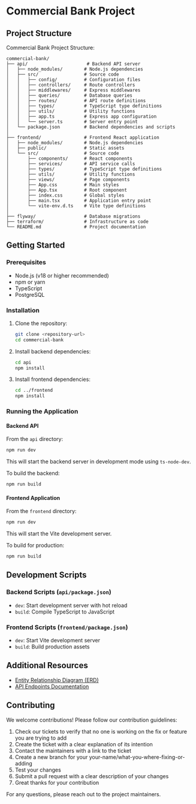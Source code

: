 # Commercial Bank Project

## Project Structure

Commercial Bank Project Structure:

```
commercial-bank/
├── api/                      # Backend API server
│   ├── node_modules/        # Node.js dependencies
│   ├── src/                 # Source code
│   │   ├── config/          # Configuration files
│   │   ├── controllers/     # Route controllers
│   │   ├── middlewares/     # Express middlewares
│   │   ├── queries/         # Database queries
│   │   ├── routes/          # API route definitions
│   │   ├── types/           # TypeScript type definitions
│   │   ├── utils/           # Utility functions
│   │   ├── app.ts           # Express app configuration
│   │   └── server.ts        # Server entry point
│   └── package.json         # Backend dependencies and scripts
│
├── frontend/                # Frontend React application
│   ├── node_modules/        # Node.js dependencies
│   ├── public/              # Static assets
│   └── src/                 # Source code
│       ├── components/      # React components
│       ├── services/        # API service calls
│       ├── types/           # TypeScript type definitions
│       ├── utils/           # Utility functions
│       ├── views/           # Page components
│       ├── App.css          # Main styles
│       ├── App.tsx          # Root component
│       ├── index.css        # Global styles
│       ├── main.tsx         # Application entry point
│       └── vite-env.d.ts    # Vite type definitions
│
├── flyway/                  # Database migrations
├── terraform/               # Infrastructure as code
└── README.md                # Project documentation
```

## Getting Started

### Prerequisites

- Node.js (v18 or higher recommended)
- npm or yarn
- TypeScript
- PostgreSQL

### Installation

1. Clone the repository:
   ```bash
   git clone <repository-url>
   cd commercial-bank
   ```

2. Install backend dependencies:
   ```bash
   cd api
   npm install
   ```

3. Install frontend dependencies:
   ```bash
   cd ../frontend
   npm install
   ```

### Running the Application

#### Backend API

From the `api` directory:
```bash
npm run dev
```
This will start the backend server in development mode using `ts-node-dev`.

To build the backend:
```bash
npm run build
```

#### Frontend Application

From the `frontend` directory:
```bash
npm run dev
```
This will start the Vite development server.

To build for production:
```bash
npm run build
```

## Development Scripts

### Backend Scripts (`api/package.json`)
- `dev`: Start development server with hot reload
- `build`: Compile TypeScript to JavaScript

### Frontend Scripts (`frontend/package.json`)
- `dev`: Start Vite development server
- `build`: Build production assets

## Additional Resources

- [Entity Relationship Diagram (ERD)](link-to-erd)
- [API Endpoints Documentation](link-to-api-docs)

## Contributing

We welcome contributions! Please follow our contribution guidelines:
1. Check our tickets to verify that no one is working on the fix or feature you are trying to add
2. Create the ticket with a clear explanation of its intention
3. Contact the maintainers with a link to the ticket
4. Create a new branch for your your-name/what-you-where-fixing-or-adding
5. Test your changes
6. Submit a pull request with a clear description of your changes
7. Great thanks for your contribution

For any questions, please reach out to the project maintainers.